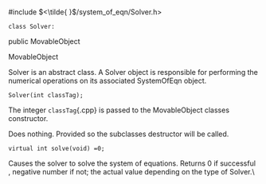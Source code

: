 \
#include $<\tilde{ }$/system_of_eqn/Solver.h$>$



```{.cpp}
class Solver:
```
 public MovableObject


MovableObject


Solver is an abstract class. A Solver object is responsible for
performing the numerical operations on its associated SystemOfEqn
object.






```{.cpp}
Solver(int classTag);
```


The integer `classTag`{.cpp} is passed to the MovableObject classes
constructor.

Does nothing. Provided so the subclasses destructor will be called.

```{.cpp}
virtual int solve(void) =0;
```


Causes the solver to solve the system of equations. Returns $0$ if
successful , negative number if not; the actual value depending on the
type of Solver.\
